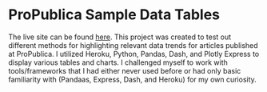 # ProPublica Sample Data Tables
The live site can be found [here](https://my-dash-app-propublica.herokuapp.com). This project was created to test out different methods for highlighting relevant data trends for articles published at ProPublica. I utilized Heroku, Python, Pandas, Dash, and Plotly Express to display various tables and charts. I challenged myself to work with tools/frameworks that I had either never used before or had only basic familiarity with (Pandaas, Express, Dash, and Heroku) for my own curiosity.   
